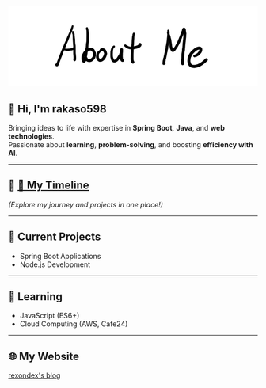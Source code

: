 ![AboutMe](images/AboutMe.png)  

## 👋 Hi, I'm rakaso598  

Bringing ideas to life with expertise in **Spring Boot**, **Java**, and **web technologies**.  
Passionate about **learning**, **problem-solving**, and boosting **efficiency with AI**.  

---
## 📌 **[🌟 My Timeline](https://rakaso598.github.io/)**  
*(Explore my journey and projects in one place!)*  

---
## 🚀 Current Projects  
- Spring Boot Applications  
- Node.js Development  

---
## 📘 Learning  
- JavaScript (ES6+)  
- Cloud Computing (AWS, Cafe24)  

---
## 🌐 My Website  
[rexondex's blog](#)  
